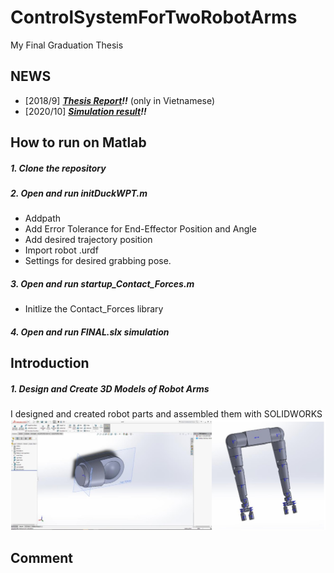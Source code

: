 # ControlSystemForTwoRobotArms
My Final Graduation Thesis

## NEWS
- [2018/9] ***[Thesis Report](https://drive.google.com/file/d/19jg1Va8a1-06v_jeCaEbpSTN42Sba4jJ/view?usp=sharing)!!*** (only in Vietnamese)
- [2020/10] ***[Simulation result](https://youtu.be/cTyVofR3yck)!!***

## How to run on Matlab
##### 1. Clone the repository
##### 2. Open and run initDuckWPT.m
- Addpath
- Add Error Tolerance for End-Effector Position and Angle
- Add desired trajectory position
- Import robot .urdf
- Settings for desired grabbing pose.
##### 3. Open and run startup_Contact_Forces.m
- Initlize the Contact_Forces library
##### 4. Open and run FINAL.slx simulation


## Introduction
##### 1. Design and Create 3D Models of Robot Arms
I designed and created robot parts and assembled them with SOLIDWORKS
![SolidWorks](https://github.com/duken72/ControlSystemForTwoRobotArms/blob/main/images/SolidWorks.jpg)

## Comment
